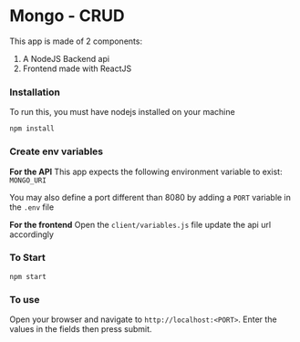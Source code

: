 # Mongo - CRUD
This app is made of 2 components:
1. A NodeJS Backend api
2. Frontend made with ReactJS

### **Installation**
To run this, you must have nodejs installed on your machine
```
npm install
```

### **Create env variables**
**For the API**
This app expects the following environment variable to exist: `MONGO_URI`

You may also define a port different than 8080 by adding a `PORT` variable in the `.env` file

**For the frontend**
Open the `client/variables.js` file update the api url accordingly

### **To Start**

```
npm start
```

### **To use**

Open your browser and navigate to `http://localhost:<PORT>`. Enter the values in the fields then press submit.
